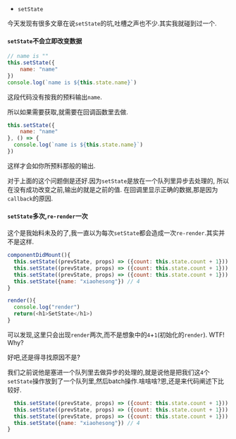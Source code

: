 - `setState`

今天发现有很多文章在说`setState`的坑,吐槽之声也不少.其实我就碰到过一个.
#### `setState`不会立即改变数据

```javascript
// name is ""
this.setState({
    name: "name"
})
console.log(`name is ${this.state.name}`)
```
这段代码没有按我的预料输出`name`.

所以如果需要获取,就需要在回调函数里去做.

```javascript
this.setState({
    name: "name"
}, () => {
  console.log(`name is ${this.state.name}`)
})
```
这样才会如你所预料那般的输出.

对于上面的这个问题倒是还好.因为`setState`是放在一个队列里异步去处理的, 所以在没有成功改变之前,输出的就是之前的值.
在回调里显示正确的数据,那是因为`callback`的原因.

#### `setState`多次,`re-render`一次

这个是我始料未及的了,我一直以为每次`setState`都会造成一次`re-render`.其实并不是这样.

```javascript
componentDidMount(){
  this.setState((prevState, props) => ({count: this.state.count + 1})) // 1
  this.setState((prevState, props) => ({count: this.state.count + 1})) // 2
  this.setState((prevState, props) => ({count: this.state.count + 1})) // 3
  this.setState({name: "xiaohesong"}) // 4
}

render(){
  console.log("render")
  return(<h1>SetState</h1>)
}
```
可以发现,这里只会出现`render`两次,而不是想象中的`4`+`1`(初始化的`render`).
WTF! Why?

好吧,还是得寻找原因不是?

我们之前说他是塞进一个队列里去做异步的处理的,就是说他是把我们这`4`个`setState`操作放到了一个队列里,然后batch操作.啥啥啥?恩,还是来代码阐述下比较好.

```javascript
  this.setState((prevState, props) => ({count: this.state.count + 1})) // 1
  this.setState((prevState, props) => ({count: this.state.count + 1})) // 2
  this.setState((prevState, props) => ({count: this.state.count + 1})) // 3
  this.setState({name: "xiaohesong"}) // 4
}
```


